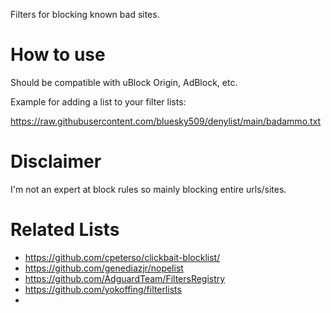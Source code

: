 Filters for blocking known bad sites.

# How to use

Should be compatible with uBlock Origin, AdBlock, etc.

Example for adding a list to your filter lists:

https://raw.githubusercontent.com/bluesky509/denylist/main/badammo.txt

# Disclaimer

I'm not an expert at block rules so mainly blocking entire urls/sites.

# Related Lists

- https://github.com/cpeterso/clickbait-blocklist/
- https://github.com/genediazjr/nopelist
- https://github.com/AdguardTeam/FiltersRegistry
- https://github.com/yokoffing/filterlists
- 
